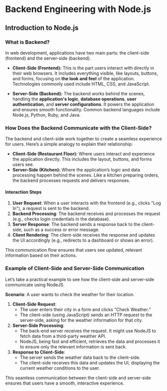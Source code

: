 # Backend Engineering with Node.js

## Introduction to Node.js

### What is Backend?

In web development, applications have two main parts: the client-side (frontend) and the server-side (backend).

- **Client-Side (Frontend):** This is the part users interact with directly in their web browsers. It includes everything visible, like layouts, buttons, and forms, focusing on **the look and feel** of the application. Technologies commonly used include HTML, CSS, and JavaScript.

- **Server-Side (Backend):** The backend works behind the scenes, handling the **application's logic**, **database operations**, **user authentication**, and **server configurations**. It powers the application and ensures smooth functionality. Common backend languages include Node.js, Python, Ruby, and Java.

### How Does the Backend Communicate with the Client-Side?

The backend and client-side work together to create a seamless experience for users. Here’s a simple analogy to explain their relationship:

- **Client-Side (Restaurant Floor):** Where users interact and experience the application directly. This includes the layout, buttons, and forms users see.
- **Server-Side (Kitchen):** Where the application’s logic and data processing happen behind the scenes. Like a kitchen preparing orders, the backend processes requests and delivers responses.

#### Interaction Steps

1. **User Request**: When a user interacts with the frontend (e.g., clicks "Log In"), a request is sent to the backend.
2. **Backend Processing**: The backend receives and processes the request (e.g., checks login credentials in the database).
3. **Server Response**: The backend sends a response back to the client-side, such as a success or error message.
4. **Client Rendering**: The client-side receives the response and updates the UI accordingly (e.g., redirects to a dashboard or shows an error). 

This communication flow ensures that users see updated, relevant information based on their actions.

### Example of Client-Side and Server-Side Communication

Let’s take a practical example to see how the client-side and server-side communicate using NodeJS.

**Scenario**: A user wants to check the weather for their location.

1. **Client-Side Request**:
    - The user enters their city in a form and clicks “Check Weather.”
    - The client-side (using JavaScript) sends an HTTP request to the server-side, asking for the weather information for that city.
2. **Server-Side Processing**:
    - The back-end server receives the request. It might use NodeJS to fetch data from a third-party weather API.
    - NodeJS, being fast and efficient, retrieves the data and processes it to ensure only the relevant information is sent back.
3. **Response to Client-Side**:
    - The server sends the weather data back to the client-side.
    - The client-side receives this data and updates the UI, displaying the current weather conditions to the user.

This seamless communication between the client-side and server-side ensures that users have a smooth, interactive experience.